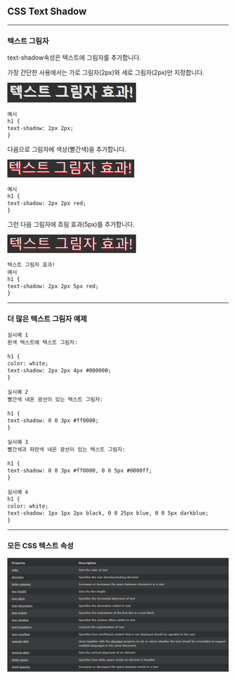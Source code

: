 ## CSS Text Shadow

---

### 텍스트 그림자

text-shadow속성은 텍스트에 그림자를 추가합니다.

가장 간단한 사용에서는 가로 그림자(2px)와 세로 그림자(2px)만 지정합니다.

<img src='./img/css_text.png'>

    예시
    h1 {
    text-shadow: 2px 2px;
    }

다음으로 그림자에 색상(빨간색)을 추가합니다.

<img src='./img/css_text2.png'>

    예시
    h1 {
    text-shadow: 2px 2px red;
    }

그런 다음 그림자에 흐림 효과(5px)를 추가합니다.

<img src='./img/css_text3.png'>

    텍스트 그림자 효과!
    예시
    h1 {
    text-shadow: 2px 2px 5px red;
    }

---

### 더 많은 텍스트 그림자 예제

    실시예 1
    흰색 텍스트에 텍스트 그림자:

    h1 {
    color: white;
    text-shadow: 2px 2px 4px #000000;
    }

    실시예 2
    빨간색 네온 광선이 있는 텍스트 그림자:

    h1 {
    text-shadow: 0 0 3px #ff0000;
    }

    실시예 3
    빨간색과 파란색 네온 광선이 있는 텍스트 그림자:

    h1 {
    text-shadow: 0 0 3px #ff0000, 0 0 5px #0000ff;
    }

    실시예 4
    h1 {
    color: white;
    text-shadow: 1px 1px 2px black, 0 0 25px blue, 0 0 5px darkblue;
    }

---

### 모든 CSS 텍스트 속성

<img src='./img/css_text4.png'>
